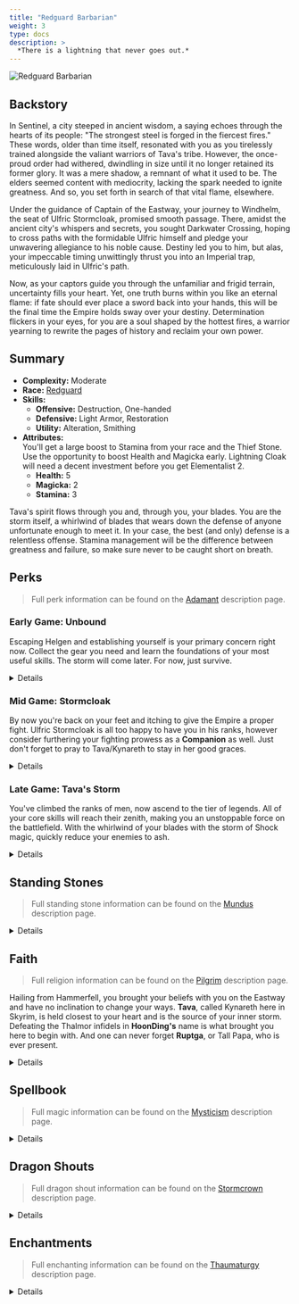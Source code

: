 ```yaml
---
title: "Redguard Barbarian"
weight: 3
type: docs
description: >
  *There is a lightning that never goes out.*
---
```


![Redguard Barbarian](/Pictures/sss/builds/redguard-barbarian.png)

## Backstory

In Sentinel, a city steeped in ancient wisdom, a saying echoes through the hearts of its people: "The strongest steel is forged in the fiercest fires." These words, older than time itself, resonated with you as you tirelessly trained alongside the valiant warriors of Tava's tribe. However, the once-proud order had withered, dwindling in size until it no longer retained its former glory. It was a mere shadow, a remnant of what it used to be. The elders seemed content with mediocrity, lacking the spark needed to ignite greatness. And so, you set forth in search of that vital flame, elsewhere.

Under the guidance of Captain of the Eastway, your journey to Windhelm, the seat of Ulfric Stormcloak, promised smooth passage. There, amidst the ancient city's whispers and secrets, you sought Darkwater Crossing, hoping to cross paths with the formidable Ulfric himself and pledge your unwavering allegiance to his noble cause. Destiny led you to him, but alas, your impeccable timing unwittingly thrust you into an Imperial trap, meticulously laid in Ulfric's path.

Now, as your captors guide you through the unfamiliar and frigid terrain, uncertainty fills your heart. Yet, one truth burns within you like an eternal flame: if fate should ever place a sword back into your hands, this will be the final time the Empire holds sway over your destiny. Determination flickers in your eyes, for you are a soul shaped by the hottest fires, a warrior yearning to rewrite the pages of history and reclaim your own power.

## Summary

* **Complexity:** Moderate
* **Race:** [Redguard](## "Major Skill: One-handed
    Minor Skills: Archery, Block, Light Armor, Smithing, Two-handed
    Martial Training: Your Stamina is increased by 50 and your Stamina Regeneration is increased by 50%.")
* **Skills:**
  * **Offensive:** Destruction, One-handed  
  * **Defensive:** Light Armor, Restoration  
  * **Utility:** Alteration, Smithing
* **Attributes:**  
You'll get a large boost to Stamina from your race and the Thief Stone. Use the opportunity to boost Health and Magicka early. Lightning Cloak will need a decent investment before you get Elementalist 2.
  * **Health:** 5
  * **Magicka:** 2
  * **Stamina:** 3

Tava's spirit flows through you and, through you, your blades. You are the storm itself, a whirlwind of blades that wears down the defense of anyone unfortunate enough to meet it. In your case, the best (and only) defense is a relentless offense. Stamina management will be the difference between greatness and failure, so make sure never to be caught short on breath.

## Perks

> Full perk information can be found on the [Adamant](https://www.nexusmods.com/skyrimspecialedition/mods/30191) description page.

### Early Game: Unbound

Escaping Helgen and establishing yourself is your primary concern right now. Collect the gear you need and learn the foundations of your most useful skills. The storm will come later. For now, just survive.

<details>

#### Destruction

*Tava's storm begins to brew inside you here, providing an alternate method of attack for the moment.*

* **Elementalist 1 (10):** Destruction spells cost 25% less Magicka. 
 
#### Light Armor

*You'll be taking hits from the very start. Squeeze as much armor as you can out of your gear.*

* **Scout 1 (10):** Light armor is 25% more effective.
* **Agility 1 (20):** You gain 50% Stamina Regeneration when wearing a light armor chest piece.
* **Specialist 1 (30):** You receive a 25% armor bonus when wearing a light armor chest piece.
 
#### One-handed

*A heavy investment, a third of your early game points, but worth it to cut down enemies with ease.*

* **Skirmisher 1 (10):** One-handed weapons do 25% more damage.
* **Quick Slash 1 (20):** Swords and daggers have a 10% chance of dealing critical damage.
* **Fighter's Stance 1 (30):** Power attacks with one-handed weapons deal 25% extra damage and have a chance to decapitate your enemies.
 
#### Restoration

*Your main source of healing shouldn't take more Magicka than it needs to.*

* **Healer 1 (10):** Restoration spells cost 25% less Magicka. 
* **Recovery 1 (20):** Healing spells are 50% stronger.
 
#### Smithing

*Again, every piece of armor counts.*

* **Craftsman 1 (10):** You can temper all items by one additional tier.
* **Basic Smithing (20):** You can create Steel and Leather items at any forge.

</details>

### Mid Game: Stormcloak

By now you're back on your feet and itching to give the Empire a proper fight. Ulfric Stormcloak is all too happy to have you in his ranks, however consider furthering your fighting prowess as a **Companion** as well. Just don't forget to pray to Tava/Kynareth to stay in her good graces.

<details>

#### Alteration

*The School of Alteration offers a few parlor tricks to shore up your weaknesses.*

* **Philosopher (10):** Alteration spells cost 25% less Magicka.
 
#### Destruction

*The storm will come in due time, and it'll be worth the investment.*

* **Augmented Shock 1 (30):** Shock spells deal 25% more damage.
* **Elementalist 2 (50):** Destruction spells cost 50% less Magicka. 
* **Unstable Current 1 (60):** Shock spells have a 25% chance to deal double damage.
 
#### Light Armor

*With a goal of boundless Stamina, many perks in this tree are beneficial.*

* **Unhindered (40):** Your armor weighs nothing and doesn’t slow you down when wearing a light armor chest piece.
* **Athletics 1 (40):** You move 10% faster when wearing a light armor chest piece.
* **Scout 2 (50):** Light armor is 50% more effective.
* **Agility 2 (60):** You gain 100% Stamina Regeneration when wearing a light armor chest piece.
* **Adrenaline (60):** You move 20% faster when sprinting while wearing a light armor chest piece.
* **Specialist 2 (70):** You receive a 50% armor bonus when wearing a light armor chest piece.

#### One-handed

*Begin your training with two weapons and embrace the storm of blades.*

* **Dual Frenzy 1 (40):** Dual wield power attacks deal 25% more damage.
* **Overrun (40):** Power attacks with one-handed weapons deal 50% extra damage to targets who are power attacking, drawing a bow, or casting a spell. 
* **Precise Cuts 1 (40):** Critical attacks with swords and daggers deal three times as much damage.
* **Skirmisher 2 (50):** One-handed weapons do 50% more damage.
* **Fighter's Stance 2 (60):** Power attacks with one-handed weapons deal 50% extra damage and have a chance to decapitate your enemies.
 
#### Restoration

*Tava's blessing will stay with you longer.*

* **Pilgrim 1 (30):** Divine shrines are twice as strong.
* **Respite (40):** Instant healing spells such as Fast Healing and Close Wounds also restore Stamina.
 
#### Smithing

*This will push you into the territory of gear that can't be obtained in the wild.*

* **Blacksmith (30):** You can temper all items by one additional tier.
* **Journeyman Smithing (40):** You can create Dwarven, Scaled, and Steel Plate items at any forge.
* **Craftsman 2 (50):** You can temper all items by two additional tiers.
* **Rare Smithing (60):** You can create Elven items at any forge.
* **Armorer (70):** You can temper all items by one additional tier.

</details>

### Late Game: Tava's Storm

You've climbed the ranks of men, now ascend to the tier of legends. All of your core skills will reach their zenith, making you an unstoppable force on the battlefield. With the whirlwind of your blades with the storm of Shock magic, quickly reduce your enemies to ash.

<details>

#### Alteration

*Weakness to Shock, Windrunner, and Whirlwind Cloak are among skills you'll find useful to have at hand.*

* **Philosopher 2 (50):** Alteration spells cost 50% less Magicka.

#### Destruction

*Lightning Cloak should be a go-to of yours. With these perks it will tear apart your opponents even more.*

* **Augmented Shock 2 (70):** Shock spells deal 50% more damage.
* **Static Field (80):** Shock spells prevent their targets from regenerating Magicka for 10 seconds.
* **Power Surge (100):** Shock spells have a chance to overload targets who fall below half Health.
 
#### Light Armor

*Even more Stamina benefits that will ensure you're never caught without.*

* **Endurance (80):** You spend 25% less Stamina when power attacking or drawing a bow when wearing a light armor chest piece.
* **Athletics 2 (90):** You move 20% faster when wearing a light armor chest piece.
* **Second Wind (100):** Your Stamina regenerates twice as fast when you fall below half Stamina while wearing a light armor chest piece.
 
#### One-handed

*Stronger, more frequent crits are always welcome, as is more power attack functionality.*

* **Dual Fury (70):** You resist 25% of all incoming damage while dual wielding.
* **Flourish (70):** You attack 20% faster with One-handed weapons. 
* **Quick Slash 2 (70):** Swords and daggers have a 20% chance of dealing critical damage.
* **Execute (80):** Power Attacks with One-handed weapons deal 50% extra damage against targets who fall below half Health.
* **Dual Frenzy 2 (90):** Dual wield power attacks deal 50% more damage.
* **Precise Cuts 2 (90):** Critical attacks with swords and daggers deal five times as much damage.
* **Onslaught (100):** Repeated power attacks against a single target with One-handed weapons deal up to double damage.
 
#### Restoration

*Renewal is the jewel here. Should someone get the best of you, Tava grants a second chance.*

* **Healer 2 (50):** Restoration spells cost 50% less Magicka. 
* **Pilgrim 2 (60):** Divine shrines are twice as strong and you receive additional bonuses when you pray at their shrines.
* **Recovery 2 (70):** Healing spells are 100% stronger.
* **Resolve (80):** Healing spells are 50% stronger when the target falls below half Health.
* **Renewal (100):** Once per day, you fully heal yourself when your health drops below 25%.
 
#### Smithing

*Put your trophies on display for your enemies to see before their own defeat.*

* **Exotic Smithing (80):** You can create Glass items at any forge.
* **Forgemaster (90):** You can temper all items by one additional tier.
* **Mythic Smithing (100):** You can create Daedric and Dragon items at any forge.

</details>

## Standing Stones

> Full standing stone information can be found on the [Mundus](https://www.nexusmods.com/skyrimspecialedition/mods/33411) description page.

<details>

<img align="right" width="100" src="/Pictures/sss/builds/the-thief.webp">

#### The Thief (Guardian)

***Cheater’s Luck:*** *Your Stamina is increased by 50, you move 10% faster, and you take 50% less damage from falling.*

Extra Stamina is just what you need out of the gate. The extra movespeed helps you get into your opponents' faces and chase them down if they retreat. This blessing is equivalent to *Kynareth's* later on when you have *Pilgrim (Rank 2)*, coincidentally. It's almost as if Tava herself is watching over you.

<img align="right" width="100" src="/Pictures/sss/builds/the-lover.webp">

#### The Lover

***Lover's Touch:*** *Your Stamina regenerates twice as fast, but you cannot gain any bonuses from sleeping.*

Later on you'll have enough Stamina in your pool and Stamina Regeneration will be more important. Lover's Touch will give you plenty of Stamina Regeneration to work with, allowing you to continue your onslaught for much longer.

<img align="right" width="100" src="/Pictures/sss/builds/the-steed.webp">

#### The Steed

***Charioteer:*** *You move 20% faster and your Carry Weight is increased by 100. *

Movement speed gets you into your preferred range quickly and allows you to weave in and out of attacks with more ease. The Steed will not only help you out immensely in that regard but it will boost your Carry Weight a large amount as well, allowing you to bring back more spoils from your victories.

</details>

## Faith

> Full religion information can be found on the [Pilgrim](https://www.nexusmods.com/skyrimspecialedition/mods/54099) description page.

Hailing from Hammerfell, you brought your beliefs with you on the Eastway and have no inclination to change your ways. **Tava**, called Kynareth here in Skyrim, is held closest to your heart and is the source of your inner storm. Defeating the Thalmor infidels in **HoonDing's** name is what brought you here to begin with. And one can never forget **Ruptga**, or Tall Papa, who is ever present.

<details>

#### HoonDing

*Your Stamina is increased by 50. You attack 20% faster when wielding a One-handed weapon with an empty offhand.*

HoonDing is no Tava but in the early game he'll provide the same benefit and his cause is just as righteous. The Thalmor your people have driven out of Hammerfell need to be pushed out of Skyrim as well. His *Pilgrim (Rank 2)* effect is unfortunate, however, since you'll want to be dual-wielding at that point in your adventure.

#### Kynareth

*Your Stamina is increased by 50. You move 10% faster and take 50% less damage from falling.*

Tava, the goddess of air, weather and sun is thematically the true option for this build. With *Pilgrim (Rank 2)* you'll be granted extra speed from the goddess. Use it along with other boosts to stay in your opponents' faces where it's most perilous for them.

#### Tall Papa

*You gain 20% more experience. You have an additional unique effect based on your Standing Stone.*

Tall Papa's' experience bonus is almost always beneficial. His additional effects are all useful as well, especially for *Steed Stone* users who want as much speed as possible.  
* **The Lady Stone:** You have 25 extra Health, Magicka, and Stamina.  
* **The Thief Stone:** You spend 25% less Stamina when power attacking or drawing a bow.  
* **The Steed Stone:** You move 10% faster, and your carry weight is increased by 50.

</details>

## Spellbook

> Full magic information can be found on the [Mysticism](https://www.nexusmods.com/skyrimspecialedition/mods/27839) description page.

<details>

<img align="right" width="100" height="100" src="/Pictures/sss/builds/skill-alteration.webp">

### Alteration

This school provides a bag of useful tricks. Just don't waste too much time or Magicka casting them in lieu of better options. Below are key spells you should consider using. Feel free to grab other utility spells so they're available if the need arises.

* **Oakflesh (Novice+):** *Your Armor Rating is increased by 40 for 120 seconds.*  
  These are great early on when your defenses are lacking. Their oomph falls off later when your Light Armor perks start coming together.

* **Whirlwind Cloak (Adept):** *For 60 seconds, enemies in melee range have a chance to be knocked down.*  
  Perfect for managing a mob of enemies and thematic to boot. Keep this in your back pocket for tougher situations where you need additional crowd control.

* **Weakness to Shock (Expert):** *You reduce enemy Shock Resistance by 50% for 60 seconds.*  
  Don't bother using this outside of boss battles. In those longer fights, the extra damage from your Shock magic will make a noticeable difference.

<img align="right" width="100" height="100" src="/Pictures/sss/builds/skill-destruction.webp">

### Destruction

Shock magic is the manifestation of Tava's storm. It also serves as your main source of ranged damage when necessary. Nearly any Shock spell is viable with this build as you'll have all of the relevant Destruction perks... take care not to confuse yourself for a mage.

* **Sparks (Novice+):** *Deals 8 Shock damage per second to Health and Magicka.*  
  Simple and effective but it will drain your Magicka battery quickly.

* **Lightning Bolt (Apprentice+):** *Deals 20 Shock damage to Health and Magicka.*  
  Your option for pesky, distant or otherwise hard to reach enemies. If mages don't die from this their Magicka reserves will be drained, making it more likely they'll come closer.

* **Lightning Cloak (Adept):** *For 60 seconds, nearby enemies take 8 Shock damage per second to Health and Magicka.*  
  You'll want this active whenever you run into combat. Between this and your swords, anything in close proximity to you will have a hard time holding onto life.

<img align="right" width="100" height="100" src="/Pictures/sss/builds/skill-restoration.webp">

### Restoration

Restoration keeps you on your feet. With dual blades, you'll be casting most of these spells before or after combat as trying to heal in the fray will greatly diminish your damage output. With *Respite*, many of these spells will also restore Stamina if you're running low.

* **Healing (Novice+):** *Restores 10 Health per second.*  
  The healing over time factor makes this less than ideal but it's the only choice at the start.

* **Close Wounds (Apprentice+):** *Restores 40 Health.*  
  Instant healing will get your swords back in hand faster. If your Magicka supplies are full enough this is the ideal healing option.

* **Regeneration (Apprentice+):** *Restores 2 Health per second for 120 seconds.*  
  This does not work with *Respite* but can help with sustainability if you expect a long encounter. Use this right before a tough fight and your Magicka should recover before you'll need additional healing.

</details>

## Dragon Shouts

> Full dragon shout information can be found on the [Stormcrown](https://www.nexusmods.com/skyrimspecialedition/mods/90659) description page.

<details>

#### Cyclone<sup>DB</sup>
*Cooldown: 60/90/120 seconds*  

* **Ven:** *Deals 50 Magic damage and knocks down enemies in a small area.*
* **Gaar:** *Deals 75 Magic damage and knocks down enemies in a large area.*
* **Nos:** *Deals 100 Magic damage and knocks down enemies in a massive area.*
* **Meditation:** *Cyclone deals extra damage over 10 seconds.*

More thematic than *Unrelenting Force* but with a longer cooldown. In exchange, it packs a strong punch that will definitely help clear a room.

#### Storm Call
*Cooldown: 180/240/300 seconds*

* **Strun:** *Calls a storm for 30 seconds. Lightning bolts from the storm deal 50 damage.*
* **Bah:** *Calls a storm for 45 seconds. Lightning bolts from the storm deal 75 damage.*
* **Qo:** *Calls a storm for 60 seconds. Lightning bolts from the storm deal 100 damage.*

If you're not traveling with a companion, this is your go-to offensive shout. Call down Tava's rage to devastate the battlefield as you dance through it. If you are traveling with a companion this will probably kill them.

#### Whirlwind Sprint
*Cooldown: 10/20/30 seconds*

* **Wuld:** *Rush forward by 30 feet.*
* **Nah:** *Rush forward by 40 feet.*
* **Kest:** *Rush forward by 50 feet.*
  
This will help you quickly close the distance with archers and mages, putting you in position to do what you're best at.

</details>

## Enchantments

> Full enchanting information can be found on the [Thaumaturgy](https://www.nexusmods.com/skyrimspecialedition/mods/57138) description page.

<details>

#### Weapon

* **Absorb Health:** *Absorbs 20 Health.*
* **Absorb Stamina:** *Absorbs 30 Stamina.*
* **Damage Armor:** *Reduces enemy Armor Rating by 150 for 30 seconds.*

While tempting to ride the lightning further with Shock enchantments, your weapons are better used to sustain you. If extra sustainability isn't needed, you can drop one to weaken your enemy's armor instead and deal more damage.

#### Head

* **Fortify Power Attacks:** *You deal 25% more damage with power attacks.*
* **Fortify Destruction Cost:** *Your Destruction spells cost 25% less.*
* **Fortify Armor Rating:** *Your Armor Rating is increased by 100.*

Most of your damage will come from melee power attacks so it's a safe choice to go with. If that's not available, making your Shock spells easier to cast can be useful. Failing either, it never hurts to bolster your armor in case you're hit.

#### Chest

* **Resist Magic:** *Your Magic Resistance is increased by 25%.*
* **Fortify Power Attacks:** *You deal 25% more damage with power attacks.*
* **Resist Stagger:** *You resist 25% of incoming stagger and take 25% less damage while staggered.*

Being out in the open makes you an easy target for magic users. Improving your general resistance will allow you to eat the damage and continue your assault, most likely healing yourself in the process. If you find yourself getting staggered often and unable to keep up the assault, there's the third option.

#### Gloves

* **Fortify One-handed:** *You deal 25% extra damage with One-handed weapons.*
* **Fortify Magicka:** *Your Magicka is increased by 50.*
* **Resist [Element]:** *Your [Element] Resistance is increased by 50%.*

This is a rare opportunity to boost your One-handed damage and you should take it. Alternatively, boosting your Magicka pool is worth it if it allows you to cast a more expensive spell such as *Lightning Cloak*. Or you can shore up an elemental resistance as that never hurts to have.

#### Boots

* **Fortify Movement Speed:** *Your Movement Speed is increased by 20%.*
* **Fortify Stamina:** *Your Stamina is increased by 50.*
* **Fortify Stamina Regeneration:** *Your Stamina Regeneration is increased by 50%.*

The options here aren't exciting but they aren't without usefulness. More Movement Speed keeps you on top of your enemies. And more Stamina (or regeneration) means more power attacks which means more devastation.

#### Necklace

* **Resist Magic:** *Your Magic Resistance is increased by 25%.*
* **Fortify Destruction Power:** *Your Destruction spells are 25% stronger.*
* **Resist Stagger:** *You resist 25% of incoming stagger and take 25% less damage while staggered.*

More Magic Resistance is always welcome unless you're already at the 75% cap. If so, this is one of the few places where you can add more Shock damage. Failing both of those, additional Stagger resistance always helps. An Amulet of Kynareth can serve as a low-level option as Tava'll boost your stamina pool.

#### Ring

* **Fortify One-handed:** *You deal 25% extra damage with One-handed weapons.*
* **Resist Magic:** *Your Magic Resistance is increased by 25%.*
* **Fortify Destruction Power:** *Your Destruction spells are 25% stronger.*

A competitive enchantment slot and you can't go wrong with any option. Your bread and butter is One-handed, though, and this is one of two places where you can improve it.

</details>